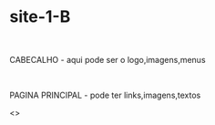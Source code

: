 # site-1-B
<body>
     <div id+"cabecalho">
     <br><p>CABECALHO - aqui pode ser o logo,imagens,menus<p>
     </div>
     <div id="menu>
     <br><p> MENU </P>
    <p>-pode ter links,imagens,textos</p>
    </div>
    <div id="principal">
      <br><p>PAGINA PRINCIPAL - pode ter links,imagens,textos </p>
      </div>
      <div id="rodape"
      <br><>